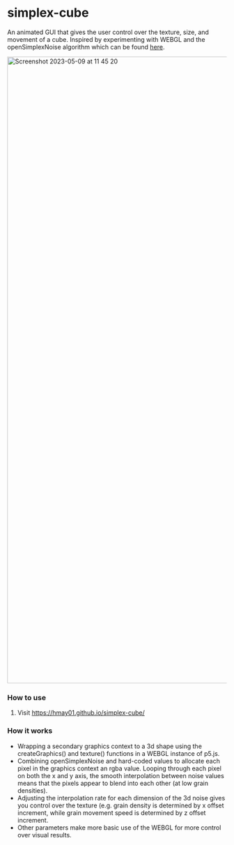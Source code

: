 # simplex-cube
An animated GUI that gives the user control over the texture, size, and movement of a cube. Inspired by experimenting with WEBGL and the openSimplexNoise algorithm which can be found  <a href = 'https://gist.github.com/PARC6502/85c99c04c9b3c6ae52c3c27605b4df0a'> here</a>.

<img width="1439" alt="Screenshot 2023-05-09 at 11 45 20" src="https://github.com/hmay01/simplex-cube/assets/106311108/37775c65-bd67-47ec-be34-ad29f6aa74fd">

### How to use
1. Visit https://hmay01.github.io/simplex-cube/

### How it works
- Wrapping a secondary graphics context to a 3d shape using the createGraphics() and texture() functions in a WEBGL instance of p5.js.
- Combining openSimplexNoise and hard-coded values to allocate each pixel in the graphics context an rgba value. Looping through each pixel on both the x and y axis, the smooth interpolation between noise values means that the pixels appear to blend into each other (at low grain densities).
- Adjusting the interpolation rate for each dimension of the 3d noise gives you control over the texture (e.g. grain density is determined by x offset increment, while grain movement speed is determined by z offset increment.
- Other parameters make more basic use of the WEBGL for more control over visual results.


###
